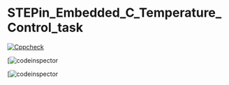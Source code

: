 # STEPin_Embedded_C_Temperature_Control_task

[![Cppcheck](https://github.com/achyuthrudru9999/STEPin_Embedded_C_Temperature_Control_task/actions/workflows/Codequality.yml/badge.svg)](https://github.com/achyuthrudru9999/STEPin_Embedded_C_Temperature_Control_task/actions/workflows/Codequality.yml)

[![codeinspector](https://www.code-inspector.com/project/28870/score/svg)

[![codeinspector](https://www.code-inspector.com/project/28870/status/svg)
